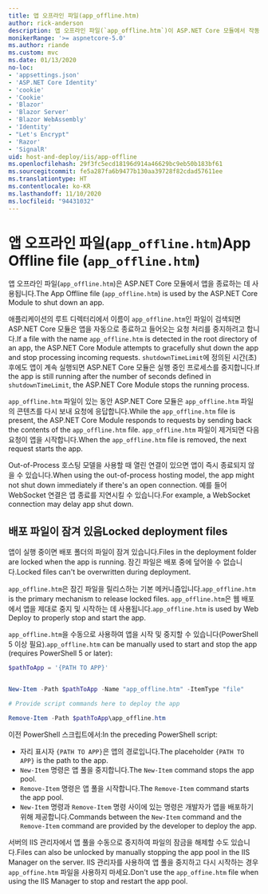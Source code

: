 ```yaml
---
title: 앱 오프라인 파일(app_offline.htm)
author: rick-anderson
description: 앱 오프라인 파일(`app_offline.htm`)이 ASP.NET Core 모듈에서 작동하는 방식을 알아봅니다.
monikerRange: '>= aspnetcore-5.0'
ms.author: riande
ms.custom: mvc
ms.date: 01/13/2020
no-loc:
- 'appsettings.json'
- 'ASP.NET Core Identity'
- 'cookie'
- 'Cookie'
- 'Blazor'
- 'Blazor Server'
- 'Blazor WebAssembly'
- 'Identity'
- "Let's Encrypt"
- 'Razor'
- 'SignalR'
uid: host-and-deploy/iis/app-offline
ms.openlocfilehash: 29f3fc5ecd18196d914a46629bc9eb50b183bf61
ms.sourcegitcommit: fe5a287fa6b9477b130aa39728f82cdad57611ee
ms.translationtype: HT
ms.contentlocale: ko-KR
ms.lasthandoff: 11/10/2020
ms.locfileid: "94431032"
---
```

# <a name="app-offline-file-app_offlinehtm"></a><span data-ttu-id="fef08-103">앱 오프라인 파일(`app_offline.htm`)</span><span class="sxs-lookup"><span data-stu-id="fef08-103">App Offline file (`app_offline.htm`)</span></span>

<span data-ttu-id="fef08-104">앱 오프라인 파일(`app_offline.htm`)은 ASP.NET Core 모듈에서 앱을 종료하는 데 사용됩니다.</span><span class="sxs-lookup"><span data-stu-id="fef08-104">The App Offline file (`app_offline.htm`) is used by the ASP.NET Core Module to shut down an app.</span></span>

<span data-ttu-id="fef08-105">애플리케이션의 루트 디렉터리에서 이름이 `app_offline.htm`인 파일이 검색되면 ASP.NET Core 모듈은 앱을 자동으로 종료하고 들어오는 요청 처리를 중지하려고 합니다.</span><span class="sxs-lookup"><span data-stu-id="fef08-105">If a file with the name `app_offline.htm` is detected in the root directory of an app, the ASP.NET Core Module attempts to gracefully shut down the app and stop processing incoming requests.</span></span> <span data-ttu-id="fef08-106">`shutdownTimeLimit`에 정의된 시간(초) 후에도 앱이 계속 실행되면 ASP.NET Core 모듈은 실행 중인 프로세스를 중지합니다.</span><span class="sxs-lookup"><span data-stu-id="fef08-106">If the app is still running after the number of seconds defined in `shutdownTimeLimit`, the ASP.NET Core Module stops the running process.</span></span>

<span data-ttu-id="fef08-107">`app_offline.htm` 파일이 있는 동안 ASP.NET Core 모듈은 `app_offline.htm` 파일의 콘텐츠를 다시 보내 요청에 응답합니다.</span><span class="sxs-lookup"><span data-stu-id="fef08-107">While the `app_offline.htm` file is present, the ASP.NET Core Module responds to requests by sending back the contents of the `app_offline.htm` file.</span></span> <span data-ttu-id="fef08-108">`app_offline.htm` 파일이 제거되면 다음 요청이 앱을 시작합니다.</span><span class="sxs-lookup"><span data-stu-id="fef08-108">When the `app_offline.htm` file is removed, the next request starts the app.</span></span>

<span data-ttu-id="fef08-109">Out-of-Process 호스팅 모델을 사용할 때 열린 연결이 있으면 앱이 즉시 종료되지 않을 수 있습니다.</span><span class="sxs-lookup"><span data-stu-id="fef08-109">When using the out-of-process hosting model, the app might not shut down immediately if there's an open connection.</span></span> <span data-ttu-id="fef08-110">예를 들어 WebSocket 연결은 앱 종료를 지연시킬 수 있습니다.</span><span class="sxs-lookup"><span data-stu-id="fef08-110">For example, a WebSocket connection may delay app shut down.</span></span>

## <a name="locked-deployment-files"></a><span data-ttu-id="fef08-111">배포 파일이 잠겨 있음</span><span class="sxs-lookup"><span data-stu-id="fef08-111">Locked deployment files</span></span>

<span data-ttu-id="fef08-112">앱이 실행 중이면 배포 폴더의 파일이 잠겨 있습니다.</span><span class="sxs-lookup"><span data-stu-id="fef08-112">Files in the deployment folder are locked when the app is running.</span></span> <span data-ttu-id="fef08-113">잠긴 파일은 배포 중에 덮어쓸 수 없습니다.</span><span class="sxs-lookup"><span data-stu-id="fef08-113">Locked files can't be overwritten during deployment.</span></span>

<span data-ttu-id="fef08-114">`app_offline.htm`은 잠긴 파일을 릴리스하는 기본 메커니즘입니다.</span><span class="sxs-lookup"><span data-stu-id="fef08-114">`app_offline.htm` is the primary mechanism to release locked files.</span></span> <span data-ttu-id="fef08-115">`app_offline.htm`은 웹 배포에서 앱을 제대로 중지 및 시작하는 데 사용됩니다.</span><span class="sxs-lookup"><span data-stu-id="fef08-115">`app_offline.htm` is used by Web Deploy to properly stop and start the app.</span></span>

<span data-ttu-id="fef08-116">`app_offline.htm`을 수동으로 사용하여 앱을 시작 및 중지할 수 있습니다(PowerShell 5 이상 필요).</span><span class="sxs-lookup"><span data-stu-id="fef08-116">`app_offline.htm` can be manually used to start and stop the app (requires PowerShell 5 or later):</span></span>

```powershell
$pathToApp = '{PATH TO APP}'


New-Item -Path $pathToApp -Name "app_offline.htm" -ItemType "file"

# Provide script commands here to deploy the app

Remove-Item -Path $pathToApp\app_offline.htm
```

<span data-ttu-id="fef08-117">이전 PowerShell 스크립트에서:</span><span class="sxs-lookup"><span data-stu-id="fef08-117">In the preceding PowerShell script:</span></span>

* <span data-ttu-id="fef08-118">자리 표시자 `{PATH TO APP}`은 앱의 경로입니다.</span><span class="sxs-lookup"><span data-stu-id="fef08-118">The placeholder `{PATH TO APP}` is the path to the app.</span></span>
* <span data-ttu-id="fef08-119">`New-Item` 명령은 앱 풀을 중지합니다.</span><span class="sxs-lookup"><span data-stu-id="fef08-119">The `New-Item` command stops the app pool.</span></span>
* <span data-ttu-id="fef08-120">`Remove-Item` 명령은 앱 풀을 시작합니다.</span><span class="sxs-lookup"><span data-stu-id="fef08-120">The `Remove-Item` command starts the app pool.</span></span>
* <span data-ttu-id="fef08-121">`New-Item` 명령과 `Remove-Item` 명령 사이에 있는 명령은 개발자가 앱을 배포하기 위해 제공합니다.</span><span class="sxs-lookup"><span data-stu-id="fef08-121">Commands between the `New-Item` command and the `Remove-Item` command are provided by the developer to deploy the app.</span></span>

<span data-ttu-id="fef08-122">서버의 IIS 관리자에서 앱 풀을 수동으로 중지하여 파일의 잠금을 해제할 수도 있습니다.</span><span class="sxs-lookup"><span data-stu-id="fef08-122">Files can also be unlocked by manually stopping the app pool in the IIS Manager on the server.</span></span> <span data-ttu-id="fef08-123">IIS 관리자를 사용하여 앱 풀을 중지하고 다시 시작하는 경우 `app_offine.htm` 파일을 사용하지 마세요.</span><span class="sxs-lookup"><span data-stu-id="fef08-123">Don't use the `app_offine.htm` file when using the IIS Manager to stop and restart the app pool.</span></span>

